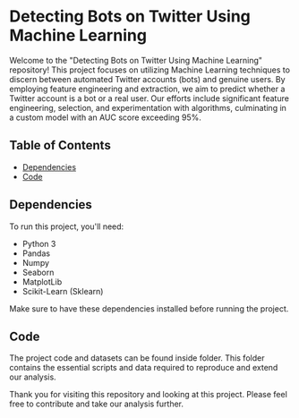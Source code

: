 

# Detecting Bots on Twitter Using Machine Learning

Welcome to the "Detecting Bots on Twitter Using Machine Learning" repository! This project focuses on utilizing Machine Learning techniques to discern between automated Twitter accounts (bots) and genuine users. By employing feature engineering and extraction, we aim to predict whether a Twitter account is a bot or a real user. Our efforts include significant feature engineering, selection, and experimentation with algorithms, culminating in a custom model with an AUC score exceeding 95%.

## Table of Contents

- [Dependencies](#dependencies)
- [Code](#code)
 

## Dependencies

To run this project, you'll need:

- Python 3
- Pandas
- Numpy
- Seaborn
- MatplotLib
- Scikit-Learn (Sklearn)

Make sure to have these dependencies installed before running the project.

## Code

The project code and datasets can be found inside folder. This folder contains the essential scripts and data required to reproduce and extend our analysis.
 

Thank you for visiting this repository and looking at this project. Please feel free to contribute and take our analysis further.


